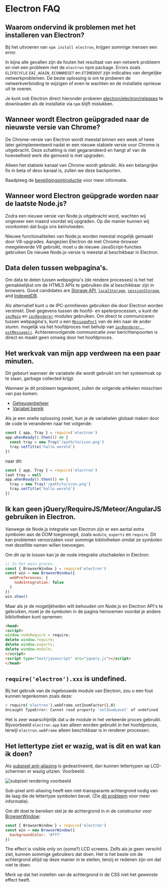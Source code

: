 # Electron FAQ

## Waarom ondervind ik problemen met het installeren van Electron?

Bij het uitvoeren van `npm install electron`, krijgen sommige mensen een error.

In bijna alle gevallen zijn de fouten het resultaat van een netwerk probleem en niet een probleem met de `electron` npm package. Errors zoals `ELIFECYCLE` `EAI_AGAIN`, `ECONNRESET` en `ETIMEDOUT` zijn indicaties van dergelijke netwerkproblemen. De beste oplossing is om te proberen de netwerkverbinding te wijzigen of even te wachten en de installatie opnieuw uit te voeren.

Je kunt ook Electron direct hieronder proberen [electron/electron/releases](https://github.com/electron/electron/releases) te downloaden als de installatie via `npm` blijft mislukken.

## Wanneer wordt Electron geüpgraded naar de nieuwste versie van Chrome?

De Chrome-versie van Electron wordt meestal binnen een week of twee later geïmplementeerd nadat er een nieuwe stabiele versie voor Chrome is uitgebracht. Deze schatting is niet gegarandeerd en hangt af van de hoeveelheid werk die gemoeid is met upgraden.

Alleen het stabiele kanaal van Chrome wordt gebruikt. Als een belangrijke fix in beta of desv kanaal is, zullen we deze backporten.

Raadpleeg de [beveiligingsintroductie](tutorial/security.md) voor meer informatie.

## Wanneer word Electron geüpgrade worden naar de laatste Node.js?

Zodra een nieuwe versie van Node.js uitgebracht word, wachten wij ongeveer een maand voordat wij upgraden. Op die manier kunnen wij voorkomen dat bugs ons beïnvloeden.

Nieuwe functionaliteiten van Node.js worden meestal mogelijk gemaakt door V8-upgrades. Aangezien Electron de met Chrome-browser meegeleverde V8 gebruikt, moet u de nieuwe JavaScript-functies gebruiken De nieuwe Node.js-versie is meestal al beschikbaar in Electron.

## Data delen tussen webpagina's.

Om data te delen tussen webpagina's (de rendere processes) is het het gemakkelijkst om de HTML5 APIs te gebruiken die al beschikbaar zijn in browsers. Good candidates are [Storage API][storage], [`localStorage`][local-storage], [`sessionStorage`][session-storage], and [IndexedDB][indexed-db].

Als alternatief kunt u de IPC-primitieven gebruiken die door Electron worden verstrekt. Deel gegevens tussen de hoofd- en spelerprocessen, u kunt de [`ipcMain`](api/ipc-main.md) en [`ipcRenderer`](api/ipc-renderer.md) modules gebruiken. Om direct te communiceren tussen webpagina's, kunt u een [`MessagePort`][message-port] van de één naar de ander sturen. mogelijk via het hoofdproces met behulp van [`ipcRenderer. ostMessage()`](api/ipc-renderer.md#ipcrendererpostmessagechannel-message-transfer). Achtereenvolgende communicatie over berichtenpoorten is direct en maakt geen omweg door het hoofdproces.

## Het werkvak van mijn app verdween na een paar minuten.

Dit gebeurt wanneer de variabele die wordt gebruikt om het systeemvak op te slaan, garbage collected krijgt.

Wanneer je dit probleem tegenkomt, zullen de volgende artikelen misschien van pas komen:

* [Geheugenbeheer][memory-management]
* [Variabel bereik][variable-scope]

Als je een snelle oplossing zoekt, kun je de variabelen globaal maken door de code te veranderen naar het volgende:

```javascript
const { app, Tray } = require('electron')
app.whenReady().then(() => {
  const tray = new Tray('/path/to/icon.png')
  tray.setTitle('hallo wereld')
})
```

naar dit:

```javascript
const { app, Tray } = require('electron')
laat tray = null
app.whenReady().then(() => {
  tray = new Tray('/path/to/icon.png')
  tray.setTitle('hallo wereld')
})
```

## Ik kan geen jQuery/RequireJS/Meteor/AngularJS gebruiken in Electron.

Vanwege de Node.js integratie van Electron zijn er een aantal extra symbolen aan de DOM toegevoegd, zoals `module`, `exports` en `require`. Dit kan problemen veroorzaken voor sommige bibliotheken omdat ze symbolen met dezelfde namen willen toevoegen.

Om dit op te lossen kan je de node integratie uitschakelen in Electron:

```javascript
// In het main proces.
const { BrowserWindow } = require('electron')
const win = new BrowserWindow({
  webPreferences: {
    nodeIntegration: false
  }
})
win.show()
```

Maar als je de mogelijkheden wilt behouden om Node.js en Electron API's te gebruiken, moet je de symbolen in de pagina hernoemen voordat je andere bibliotheken kunt opnemen:

```html
<head>
<script>
window.nodeRequire = require;
delete window.require;
delete window.exports;
delete window.module;
</script>
<script type="text/javascript" src="jquery.js"></script>
</head>
```

## `require('electron').xxx` is undefined.

Bij het gebruik van de ingebouwde module van Electron, zou u een fout kunnen tegenkomen zoals deze:

```sh
> require('electron').webFrame.setZoomFactor(1.0)
Uncaught TypeError: Cannot read property 'setZoomLevel' of undefined
```

Het is zeer waarschijnlijk dat u de module in het verkeerde proces gebruikt. Bijvoorbeeld `electron.app` kan alleen worden gebruikt in het hoofdproces, terwijl `electron.webFrame` alleen beschikbaar is in renderer processen.

## Het lettertype ziet er wazig, wat is dit en wat kan ik doen?

Als [subpixel anti-aliasing](http://alienryderflex.com/sub_pixel/) is gedeactiveerd, dan kunnen lettertypen op LCD-schermen er wazig uitzien. Voorbeeld:

![subpixel rendering voorbeeld][]

Sub-pixel anti-aliasing heeft een niet-transparante achtergrond nodig van de laag die de lettertype symbolen bevat. (Zie [dit probleem](https://github.com/electron/electron/issues/6344#issuecomment-420371918) voor meer informatie).

Om dit doel te bereiken stel je de achtergrond in in de constructor voor [BrowserWindow][browser-window]:

```javascript
const { BrowserWindow } = require('electron')
const win = new BrowserWindow({
  backgroundColor: '#fff'
})
```

The effect is visible only on (some?) LCD screens. Zelfs als je geen verschil ziet, kunnen sommige gebruikers dat doen. Het is het beste om de achtergrond altijd op deze manier in te stellen, tenzij er redenen zijn om dat niet te doen.

Merk op dat het instellen van de achtergrond in de CSS niet het gewenste effect heeft.

[memory-management]: https://developer.mozilla.org/en-US/docs/Web/JavaScript/Memory_Management
[variable-scope]: https://msdn.microsoft.com/library/bzt2dkta(v=vs.94).aspx
[storage]: https://developer.mozilla.org/en-US/docs/Web/API/Storage
[local-storage]: https://developer.mozilla.org/en-US/docs/Web/API/Window/localStorage
[session-storage]: https://developer.mozilla.org/en-US/docs/Web/API/Window/sessionStorage
[indexed-db]: https://developer.mozilla.org/en-US/docs/Web/API/IndexedDB_API
[message-port]: https://developer.mozilla.org/en-US/docs/Web/API/MessagePort
[browser-window]: api/browser-window.md
[subpixel rendering voorbeeld]: images/subpixel-rendering-screenshot.gif
